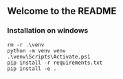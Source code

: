 ## Welcome to the README

### Installation on windows

```
rm -r .\venv
python -m venv venv
.\venv\Scripts\Activate.ps1
pip install -r requirements.txt
pip install -e .
```

